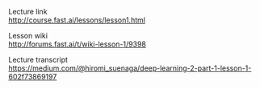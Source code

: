 Lecture link  
http://course.fast.ai/lessons/lesson1.html

Lesson wiki  
http://forums.fast.ai/t/wiki-lesson-1/9398

Lecture transcript  
https://medium.com/@hiromi_suenaga/deep-learning-2-part-1-lesson-1-602f73869197
